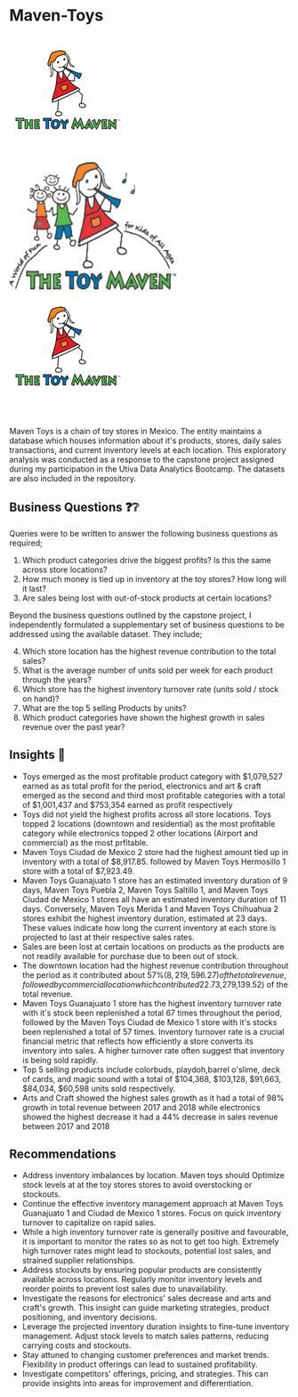 # Maven-Toys
![maven](https://github.com/panndda/Maven-Toys/blob/main/maven2.png) <img src="https://github.com/panndda/Maven-Toys/blob/main/maven.png" width="300" height="230" />   ![maven2](https://github.com/panndda/Maven-Toys/blob/main/maven2.png)

Maven Toys is a chain of toy stores in Mexico. The entity maintains a database which houses information about it's products, stores, daily sales transactions, and current inventory levels at each location.
This exploratory analysis was conducted as a response to the capstone project assigned during my participation in the Utiva Data Analytics Bootcamp.
The datasets are also included in the repository.

## Business Questions ❓❔
Queries were to be written to answer the following business questions as required;

1. Which product categories drive the biggest profits? Is this the same across store
locations?
2. How much money is tied up in inventory at the toy stores? How long will it last?
3. Are sales being lost with out-of-stock products at certain locations?

Beyond the business questions outlined by the capstone project, I independently formulated a supplementary set of business questions to be addressed using the available dataset. They include;

4. Which store location has the highest revenue contribution to the total sales?
5. What is the average number of units sold per week for each product through the years?
6. Which store has the highest inventory turnover rate (units sold / stock on hand)?
7. What are the top 5 selling Products by units?
8. Which product categories have shown the highest growth in sales revenue over the past year?

## Insights 📝
* Toys emerged as the most profitable product category with $1,079,527 earned as as total profit for the period, electronics and art & craft emerged as the second and third most profitable categories with a total of $1,001,437 and $753,354 earned as profit respectively
* Toys did not yield the highest profits across all store locations. Toys topped 2 locations (downtown and residential) as the most profitable category while electronics topped 2 other locations (Airport and commercial) as the most prfitable.
* Maven Toys Ciudad de Mexico 2 store had the highest amount tied up in inventory with a total of $8,917.85. followed by Maven Toys Hermosillo 1 store with a total of $7,923.49.
* Maven Toys Guanajuato 1 store has an estimated inventory duration of 9 days, Maven Toys Puebla 2, Maven Toys Saltillo 1, and Maven Toys Ciudad de Mexico 1 stores all have an estimated inventory duration of 11 days. Conversely, Maven Toys Merida 1 and Maven Toys Chihuahua 2 stores exhibit the highest inventory duration, estimated at 23 days. These values indicate how long the current inventory at each store is projected to last at their respective sales rates.
* Sales are been lost at certain locations on products as the products are not readily available for purchase due to been out of stock.
* The downtown location had the highest revenue contribution throughout the period as it contributed about 57%($8,219,596.27) of the total revenue, followed by commercial location which contributed 22.7%($3,279,139.52) of the total revenue.
* Maven Toys Guanajuato 1 store has the highest inventory turnover rate with it's stock been replenished a total 67 times throughout the period, followed by the Maven Toys Ciudad de Mexico 1 store with it's stocks been replenished a total of 57 times. Inventory turnover rate is a crucial financial metric that reflects how efficiently a store converts its inventory into sales. A higher turnover rate often suggest that inventory is being sold rapidly.
* Top 5 selling products include colorbuds, playdoh,barrel o'slime, deck of cards, and magic sound with a total of $104,368, $103,128, $91,663, $84,034, $60,598 units sold respectively.
* Arts and Craft showed the highest sales growth as it had a total of 98% growth in total revenue between 2017 and 2018 while electronics showed the highest decrease it had a 44% decrease in sales revenue between 2017 and 2018

## Recommendations
* Address inventory imbalances by location. Maven toys should Optimize stock levels at at the toy stores stores to avoid overstocking or stockouts.
* Continue the effective inventory management approach at Maven Toys Guanajuato 1 and Ciudad de Mexico 1 stores. Focus on quick inventory turnover to capitalize on rapid sales.
* While a high inventory turnover rate is generally positive and favourable, it is important to monitor the rates so as not to get too high. Extremely high turnover rates might lead to stockouts, potential lost sales, and strained supplier relationships.
* Address stockouts by ensuring popular products are consistently available across locations. Regularly monitor inventory levels and reorder points to prevent lost sales due to unavailability.
* Investigate the reasons for electronics' sales decrease and arts and craft's growth. This insight can guide marketing strategies, product positioning, and inventory decisions.
*  Leverage the projected inventory duration insights to fine-tune inventory management. Adjust stock levels to match sales patterns, reducing carrying costs and stockouts.
*  Stay attuned to changing customer preferences and market trends. Flexibility in product offerings can lead to sustained profitability.
*  Investigate competitors' offerings, pricing, and strategies. This can provide insights into areas for improvement and differentiation.
